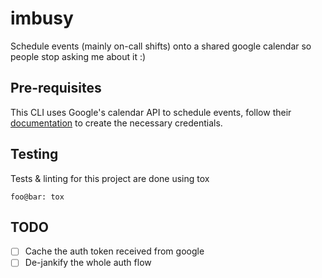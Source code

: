 # imbusy

Schedule events (mainly on-call shifts) onto a shared google calendar so people
stop asking me about it :)

## Pre-requisites

This CLI uses Google's calendar API to schedule events, follow their [documentation](https://developers.google.com/calendar/api/guides/auth)
to create the necessary credentials.

## Testing

Tests & linting for this project are done using tox

```console
foo@bar: tox
```

## TODO

- [ ] Cache the auth token received from google
- [ ] De-jankify the whole auth flow
